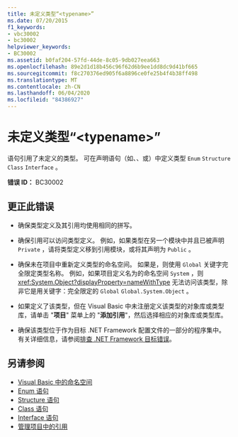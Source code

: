```yaml
---
title: 未定义类型“<typename>”
ms.date: 07/20/2015
f1_keywords:
- vbc30002
- bc30002
helpviewer_keywords:
- BC30002
ms.assetid: b0faf204-57fd-44de-8c05-9db027eea663
ms.openlocfilehash: 89e2d1d18b456c96f62d6b9ee1dd8dc9d41bf665
ms.sourcegitcommit: f8c270376ed905f6a8896ce0fe25b4f4b38ff498
ms.translationtype: MT
ms.contentlocale: zh-CN
ms.lasthandoff: 06/04/2020
ms.locfileid: "84386927"
---
```

# <a name="type-typename-is-not-defined"></a>未定义类型“\<typename>”
语句引用了未定义的类型。 可在声明语句（如、、或）中定义类型 `Enum` `Structure` `Class` `Interface` 。  
  
 **错误 ID：** BC30002  
  
## <a name="to-correct-this-error"></a>更正此错误  
  
- 确保类型定义及其引用均使用相同的拼写。  
  
- 确保引用可以访问类型定义。 例如，如果类型在另一个模块中并且已被声明 `Private` ，请将类型定义移到引用模块，或将其声明为 `Public` 。  
  
- 确保未在项目中重新定义类型的命名空间。 如果是，则使用 `Global` 关键字完全限定类型名称。 例如，如果项目定义名为的命名空间 `System` ，则 <xref:System.Object?displayProperty=nameWithType> 无法访问该类型，除非它是用关键字：完全限定的 `Global` `Global.System.Object` 。  
  
- 如果定义了该类型，但在 Visual Basic 中未注册定义该类型的对象库或类型库，请单击 "**项目**" 菜单上的 "**添加引用**"，然后选择相应的对象库或类型库。  
  
- 确保该类型位于作为目标 .NET Framework 配置文件的一部分的程序集中。 有关详细信息，请参阅[排查 .NET Framework 目标错误](/visualstudio/msbuild/troubleshooting-dotnet-framework-targeting-errors)。  
  
## <a name="see-also"></a>另请参阅

- [Visual Basic 中的命名空间](../../programming-guide/program-structure/namespaces.md)
- [Enum 语句](../statements/enum-statement.md)
- [Structure 语句](../statements/structure-statement.md)
- [Class 语句](../statements/class-statement.md)
- [Interface 语句](../statements/interface-statement.md)
- [管理项目中的引用](/visualstudio/ide/managing-references-in-a-project)

